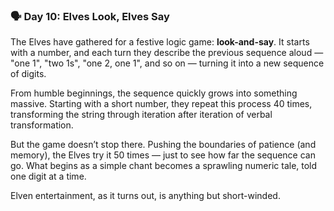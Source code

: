 ### 🗣️ Day 10: Elves Look, Elves Say

The Elves have gathered for a festive logic game: **look-and-say**. It starts with a number, and each turn they describe the previous sequence aloud — "one 1", "two 1s", "one 2, one 1", and so on — turning it into a new sequence of digits.

From humble beginnings, the sequence quickly grows into something massive. Starting with a short number, they repeat this process 40 times, transforming the string through iteration after iteration of verbal transformation.

But the game doesn’t stop there. Pushing the boundaries of patience (and memory), the Elves try it 50 times — just to see how far the sequence can go. What begins as a simple chant becomes a sprawling numeric tale, told one digit at a time.

Elven entertainment, as it turns out, is anything but short-winded.
